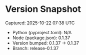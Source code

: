 # Version Snapshot

Captured: 2025-10-22 07:38 UTC

- Python (pyproject.toml): N/A
- Node (package.json):    0.1.37
- Version bumped: 0.1.37 → 0.1.37
- Branch: release-0.1.37
